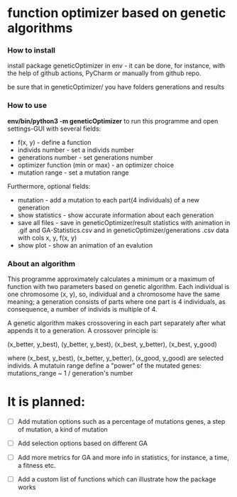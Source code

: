 # function optimizer based on genetic algorithms


### How to install

install package geneticOptimizer in env - it can be done, for instance, with the help of github actions, PyCharm 
or manually from github repo.

be sure that in geneticOptimizer/ you have folders generations and results


### How to use

**env/bin/python3 -m geneticOptimizer** to run this programme and open settings-GUI with several fields:
- f(x, y) - define a function
- individs number - set a individs number
- generations number - set generations number
- optimizer function (min or max) - an optimizer choice
- mutation range - set a mutation range

Furthermore, optional fields:

- mutation - add a mutation to each part(4 individuals) of a new generation
- show statistics - show accurate information about each generation
- save all files - save in geneticOptimizer/result statistics with animation in .gif and GA-Statistics.csv
                   and  in geneticOptimizer/generations .csv data with cols x, y, f(x, y)
- show plot - show an animation of an evalution



### About an algorithm 
This programme approximately calculates a minimum or a maximum of function with two parameters based on genetic algorithm.
Each individual is one chromosome (x, y), so, individual and a chromosome have the same meaning; a generation consists of parts where one part is 4 individuals, as consequence, a number of individs is multiple of 4.

A genetic algorithm makes crossovering in each part separately after what appends it to a generation. A crossover principle is:

(x_better, y_best), (y_better, y_best), (x_best, y_better), (x_best, y_good)

where (x_best, y_best), (x_better, y_better), (x_good, y_good) are selected individs.
A mutatuin range define a "power" of the mutated genes: mutations_range ~ 1 / generation's number


# It is planned:

- [ ] Add mutation options such as a percentage of mutations genes, a step of mutation, a kind of mutation
- [ ] Add selection options based on different GA
- [ ] Add more metrics for GA and more info in statistics, for instance, a time, a fitness etc.
- [ ] Add a custom list of functions which can illustrate how the package works



 
